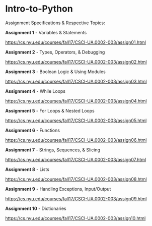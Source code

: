 # Intro-to-Python

Assignment Specifications & Respective Topics:

**Assignment 1** - Variables & Statements
                
  https://cs.nyu.edu/courses/fall17/CSCI-UA.0002-003/assign01.html

**Assignment 2** - Types, Operators, & Debugging

  https://cs.nyu.edu/courses/fall17/CSCI-UA.0002-003/assign02.html

**Assignment 3** - Boolean Logic & Using Modules

  https://cs.nyu.edu/courses/fall17/CSCI-UA.0002-003/assign03.html

**Assignment 4** - While Loops

  https://cs.nyu.edu/courses/fall17/CSCI-UA.0002-003/assign04.html

**Assignment 5** - For Loops & Nested Loops

  https://cs.nyu.edu/courses/fall17/CSCI-UA.0002-003/assign05.html

**Assignment 6** - Functions

  https://cs.nyu.edu/courses/fall17/CSCI-UA.0002-003/assign06.html

**Assignment 7** - Strings, Sequences, & Slicing

  https://cs.nyu.edu/courses/fall17/CSCI-UA.0002-003/assign07.html

**Assignment 8** - Lists

  https://cs.nyu.edu/courses/fall17/CSCI-UA.0002-003/assign08.html

**Assignment 9** - Handling Exceptions, Input/Output

  https://cs.nyu.edu/courses/fall17/CSCI-UA.0002-003/assign09.html

**Assignment 10** - Dictionaries

  https://cs.nyu.edu/courses/fall17/CSCI-UA.0002-003/assign10.html

